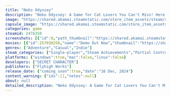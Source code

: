 ```yaml
---
title: "Neko Odyssey"
description: "Neko Odyssey: A Game for Cat Lovers You Can't Miss! Here’s a slightly unusual Casual Adventure game where the main gameplay centers around taking pictures of cats. The pixel art graphics in a 3D setting create a charming atmosphere reminiscent of Japanese animation."
image: "https://shared.akamai.steamstatic.com/store_item_assets/steam/apps/2476350/header.jpg?t=1732521734"
capsule_image: "https://shared.akamai.steamstatic.com/store_item_assets/steam/apps/2476350/57f6f5760f208b2d5271b7eb4575a9bd3608c54b/capsule_231x87.jpg?t=1732521734"
categories: game
steamid: 2476350
screenshots: [{"id":0,"path_thumbnail":"https://shared.akamai.steamstatic.com/store_item_assets/steam/apps/2476350/ss_6b7dab05ca6217c31a87bcf1f1117e6d65405074.600x338.jpg?t=1732521734","path_full":"https://shared.akamai.steamstatic.com/store_item_assets/steam/apps/2476350/ss_6b7dab05ca6217c31a87bcf1f1117e6d65405074.1920x1080.jpg?t=1732521734"},{"id":1,"path_thumbnail":"https://shared.akamai.steamstatic.com/store_item_assets/steam/apps/2476350/ss_b2258b37d6009508b3d7a97180f1d1534908f33d.600x338.jpg?t=1732521734","path_full":"https://shared.akamai.steamstatic.com/store_item_assets/steam/apps/2476350/ss_b2258b37d6009508b3d7a97180f1d1534908f33d.1920x1080.jpg?t=1732521734"},{"id":2,"path_thumbnail":"https://shared.akamai.steamstatic.com/store_item_assets/steam/apps/2476350/ss_9c47b4bc509f7879907eafb9fc4391292aafabe2.600x338.jpg?t=1732521734","path_full":"https://shared.akamai.steamstatic.com/store_item_assets/steam/apps/2476350/ss_9c47b4bc509f7879907eafb9fc4391292aafabe2.1920x1080.jpg?t=1732521734"},{"id":3,"path_thumbnail":"https://shared.akamai.steamstatic.com/store_item_assets/steam/apps/2476350/ss_69cf1c810a2683afed45b0b573d7d2826cfddcf2.600x338.jpg?t=1732521734","path_full":"https://shared.akamai.steamstatic.com/store_item_assets/steam/apps/2476350/ss_69cf1c810a2683afed45b0b573d7d2826cfddcf2.1920x1080.jpg?t=1732521734"},{"id":4,"path_thumbnail":"https://shared.akamai.steamstatic.com/store_item_assets/steam/apps/2476350/ss_175eed3ad841f2130dc2d4a0deddb030429d962f.600x338.jpg?t=1732521734","path_full":"https://shared.akamai.steamstatic.com/store_item_assets/steam/apps/2476350/ss_175eed3ad841f2130dc2d4a0deddb030429d962f.1920x1080.jpg?t=1732521734"},{"id":5,"path_thumbnail":"https://shared.akamai.steamstatic.com/store_item_assets/steam/apps/2476350/ss_ba675dfb338a9bcab5d137a88cb736c5fed280ec.600x338.jpg?t=1732521734","path_full":"https://shared.akamai.steamstatic.com/store_item_assets/steam/apps/2476350/ss_ba675dfb338a9bcab5d137a88cb736c5fed280ec.1920x1080.jpg?t=1732521734"},{"id":6,"path_thumbnail":"https://shared.akamai.steamstatic.com/store_item_assets/steam/apps/2476350/ss_f6c0e2e1deab1dae3f4244b12cee80538716015e.600x338.jpg?t=1732521734","path_full":"https://shared.akamai.steamstatic.com/store_item_assets/steam/apps/2476350/ss_f6c0e2e1deab1dae3f4244b12cee80538716015e.1920x1080.jpg?t=1732521734"}]
movies: [{"id":257030256,"name":"Demo Out Now","thumbnail":"https://shared.akamai.steamstatic.com/store_item_assets/steam/apps/257030256/movie.293x165.jpg?t=1718087456","webm":{"480":"http://video.akamai.steamstatic.com/store_trailers/257030256/movie480_vp9.webm?t=1718087456","max":"http://video.akamai.steamstatic.com/store_trailers/257030256/movie_max_vp9.webm?t=1718087456"},"mp4":{"480":"http://video.akamai.steamstatic.com/store_trailers/257030256/movie480.mp4?t=1718087456","max":"http://video.akamai.steamstatic.com/store_trailers/257030256/movie_max.mp4?t=1718087456"},"highlight":true},{"id":256962267,"name":"Teaser debut Trailer","thumbnail":"https://shared.akamai.steamstatic.com/store_item_assets/steam/apps/256962267/movie.293x165.jpg?t=1691686859","webm":{"480":"http://video.akamai.steamstatic.com/store_trailers/256962267/movie480_vp9.webm?t=1691686859","max":"http://video.akamai.steamstatic.com/store_trailers/256962267/movie_max_vp9.webm?t=1691686859"},"mp4":{"480":"http://video.akamai.steamstatic.com/store_trailers/256962267/movie480.mp4?t=1691686859","max":"http://video.akamai.steamstatic.com/store_trailers/256962267/movie_max.mp4?t=1691686859"},"highlight":true}]
genres: ["Adventure","Casual","Indie"]
steam_categories: ["Single-player","Steam Achievements","Partial Controller Support","Steam Cloud"]
platforms: {"windows":true,"mac":false,"linux":false}
developers: ["SECRET CHARACTER"]
publishers: ["Flyhigh Works"]
release_date: {"coming_soon":true,"date":"16 Dec, 2024"}
content_warning: {"ids":[],"notes":null}
about: null
detailed_description: "Neko Odyssey: A Game for Cat Lovers You Can't Miss!<br>Here’s a slightly unusual Casual Adventure game where the main gameplay centers around taking pictures of cats. The pixel art graphics in a 3D setting create a charming atmosphere reminiscent of Japanese animation.<br><img class=\"bb_img\" src=\"https://shared.akamai.steamstatic.com/store_item_assets/steam/apps/2476350/extras/CatNormal01Sleep_1.gif?t=1732521734\" /><br><br>In the game, you'll have to search for cats in various locations throughout the town and take pictures to upload to social media (in game). Each photo you upload will earn likes from netizens. As you receive more likes, you'll become better known, and your followers may offer tips on finding new and different cat poses.<br>During the cat photography sessions, some cats may require you to establish a connection with them before allowing you to photograph them. You'll also encounter certain events that will lead you to discover new photo opportunities.<br><img class=\"bb_img\" src=\"https://shared.akamai.steamstatic.com/store_item_assets/steam/apps/2476350/extras/Shrine.gif?t=1732521734\" /><br><br>Apart from taking cat photos and sharing them on social media, the game features a main storyline where you'll unravel the mysteries of the town based on the information you capture in your cat photos. You'll experience excitement, cuteness, and inspiration along with the adventure in this game.<br><img class=\"bb_img\" src=\"https://shared.akamai.steamstatic.com/store_item_assets/steam/apps/2476350/extras/PlayFatcat.gif?t=1732521734\" />"
---
```


